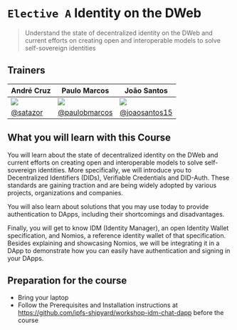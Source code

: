 # `Elective A` Identity on the DWeb

> Understand the state of decentralized identity on the DWeb and current efforts on creating open and interoperable models to solve self-sovereign identities

## Trainers

| **André Cruz**                                        	| **Paulo Marcos**                                       	| **João Santos**                                        	|
|-------------------------------------------------------	|--------------------------------------------------------	|--------------------------------------------------------	|
| ![](https://avatars2.githubusercontent.com/u/1017236) 	| ![](https://avatars2.githubusercontent.com/u/11398440) 	| ![](https://avatars1.githubusercontent.com/u/10178757) 	|
| [@satazor](https://github.com/satazor/)               	| [@paulobmarcos](https://github.com/paulobmarcos)       	| [@joaosantos15](https://github.com/joaosantos15)       	|

## What you will learn with this Course

You will learn about the state of decentralized identity on the DWeb and current efforts on creating open and interoperable models to solve self-sovereign identities. More specifically, we will introduce you to Decentralized Identifiers (DIDs), Verifiable Credentials and DID-Auth. These standards are gaining traction and are being widely adopted by various projects, organizations and companies.

You will also learn about solutions that you may use today to provide authentication to DApps, including their shortcomings and disadvantages.

Finally, you will get to know IDM (Identity Manager), an open Identity Wallet specification, and Nomios, a reference identity wallet of that specification. Besides explaining and showcasing Nomios, we will be integrating it in a DApp to demonstrate how you can easily have authentication and signing in your DApps.

## Preparation for the course

- Bring your laptop
- Follow the Prerequisites and Installation instructions at https://github.com/ipfs-shipyard/workshop-idm-chat-dapp before the course 
